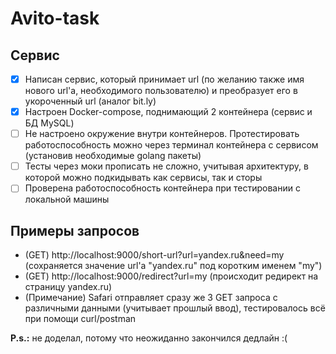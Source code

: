 # Avito-task

## Сервис
- [x] Написан сервис, который принимает url (по желанию также имя нового url'a, необходимого пользователю) и преобразует его в укороченный url (аналог bit.ly)
- [x] Настроен Docker-compose, поднимающий 2 контейнера (сервис и БД MySQL)
- [ ] Не настроено окружение внутри контейнеров. Протестировать работоспособность можно через терминал контейнера с сервисом (установив необходимые golang пакеты)
- [ ] Тесты через моки прописать не сложно, учитывая архитектуру, в которой можно подкидывать как сервисы, так и сторы
- [ ] Проверена работоспособность контейнера при тестировании с локальной машины

## Примеры запросов
* (GET) http://localhost:9000/short-url?url=yandex.ru&need=my (сохраняется значение url'a "yandex.ru" под коротким именем "my")
* (GET) http://localhost:9000/redirect?url=my (происходит редирект на страницу yandex.ru)
* (Примечание) Safari отправляет сразу же 3 GET запроса с различными данными (учитывает прошлый ввод), тестировалось всё при помощи curl/postman 

**P.s.:** не доделал, потому что неожиданно закончился дедлайн :(
